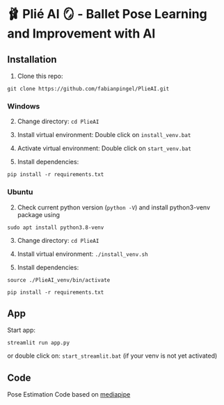# 🩰 Plié AI 🪞 -  Ballet Pose Learning and Improvement with AI

## Installation
1. Clone this repo:
````
git clone https://github.com/fabianpingel/PlieAI.git
````


### Windows

2. Change directory: `cd PlieAI`

3. Install virtual environment:  Double click on `install_venv.bat`

4. Activate virtual environment:  Double click on `start_venv.bat`

5. Install dependencies:
```
pip install -r requirements.txt
```

### Ubuntu

2. Check current python version (`python -V`) and install python3-venv package using
```
sudo apt install python3.8-venv
```
3. Change directory: `cd PlieAI`

4. Install virtual environment:  `./install_venv.sh`

5. Install dependencies:

```
source ./PlieAI_venv/bin/activate
```

```
pip install -r requirements.txt
```


## App

Start app:
```
streamlit run app.py
```

or double click on: `start_streamlit.bat` (if your venv is not yet activated)

## Code

Pose Estimation Code based on [mediapipe](https://developers.google.com/mediapipe/solutions/vision/pose_landmarker/python)

